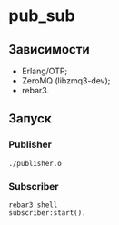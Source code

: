 # pub_sub
## Зависимости
- Erlang/OTP;
- ZeroMQ (libzmq3-dev);
- rebar3.

## Запуск
### Publisher
```
./publisher.o
```
### Subscriber
```
rebar3 shell
subscriber:start().
```
